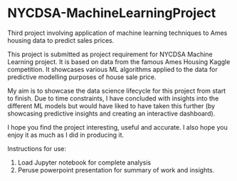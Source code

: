 # NYCDSA-MachineLearningProject
Third project involving application of machine learning techniques to Ames housing data to predict sales prices. 

This project is submitted as project requirement for NYCDSA Machine Learning project. It is based on data from the famous Ames Housing Kaggle competition. It showcases various ML algorithms applied to the data for predictive modelling purposes of house sale price.

My aim is to showcase the data science lifecycle for this project from start to finish. Due to time constraints, I have concluded with insights into the different ML models but would have liked to have taken this further (by showcasing predictive insights and creating an interactive dashboard).

I hope you find the project interesting, useful and accurate. I also hope you enjoy it as much as I did in producing it.


Instructions for use:
1) Load Jupyter notebook for complete analysis
2) Peruse powerpoint presentation for summary of work and insights.
